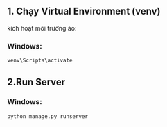 
## 1. Chạy Virtual Environment (venv)
kích hoạt môi trường ảo:

### Windows:
```bash
venv\Scripts\activate
```
## 2.Run Server 
### Windows:
```bash
python manage.py runserver
```